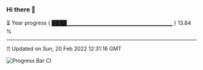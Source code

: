 ### Hi there 👋

⏳ Year progress { ████▁▁▁▁▁▁▁▁▁▁▁▁▁▁▁▁▁▁▁▁▁▁▁▁▁▁ } 13.84 %

---

⏰ Updated on Sun, 20 Feb 2022 12:31:16 GMT

![Progress Bar CI](https://github.com/ZhaoGui/ZhaoGui/workflows/Progress%20Bar%20CI/badge.svg)
